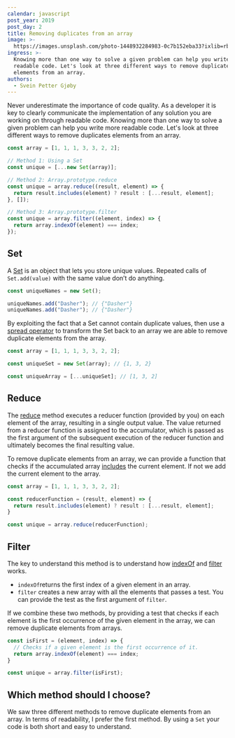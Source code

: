 ```yaml
---
calendar: javascript
post_year: 2019
post_day: 2
title: Removing duplicates from an array
image: >-
  https://images.unsplash.com/photo-1448932284983-0c7b152eba33?ixlib=rb-1.2.1&ixid=eyJhcHBfaWQiOjEyMDd9&auto=format&fit=crop&w=1240&q=80
ingress: >-
  Knowing more than one way to solve a given problem can help you write more
  readable code. Let's look at three different ways to remove duplicates
  elements from an array.
authors:
  - Svein Petter Gjøby
---
```

Never underestimate the importance of code quality. As a developer it is key to clearly communicate the implementation of any solution you are working on through readable code. Knowing more than one way to solve a given problem can help you write more readable code. Let's look at three different ways to remove duplicates elements from an array.

```js
const array = [1, 1, 1, 3, 3, 2, 2];

// Method 1: Using a Set
const unique = [...new Set(array)];

// Method 2: Array.prototype.reduce
const unique = array.reduce((result, element) => {
  return result.includes(element) ? result : [...result, element];
}, []);

// Method 3: Array.prototype.filter
const unique = array.filter((element, index) => {
  return array.indexOf(element) === index;
});
```

## Set

A [Set](https://developer.mozilla.org/en-US/docs/Web/JavaScript/Reference/Global_Objects/Set) is an object that lets you store unique values. Repeated calls of `Set.add(value)` with the same value don’t do anything.

```js
const uniqueNames = new Set();

uniqueNames.add("Dasher"); // {"Dasher"}
uniqueNames.add("Dasher"); // {"Dasher"}
```

By exploiting the fact that a Set cannot contain duplicate values, then use a [spread operator](https://developer.mozilla.org/en-US/docs/Web/JavaScript/Reference/Operators/Spread_syntax) to transform the Set back to an array we are able to remove duplicate elements from the array. 

```js
const array = [1, 1, 1, 3, 3, 2, 2];

const uniqueSet = new Set(array); // {1, 3, 2}

const uniqueArray = [...uniqueSet]; // [1, 3, 2]
```

## Reduce

The [reduce](https://developer.mozilla.org/en-US/docs/Web/JavaScript/Reference/Global_Objects/Array/Reduce) method executes a reducer function (provided by you) on each element of the array, resulting in a single output value. The value returned from a reducer function is assigned to the accumulator, which is passed as the first argument of the subsequent execution of the reducer function and ultimately becomes the final resulting value.


To remove duplicate elements from an array, we can provide a function that checks if the accumulated array [includes](https://developer.mozilla.org/en-US/docs/Web/JavaScript/Reference/Global_Objects/Array/includes) the current element. If not we add the current element to the array. 

```js
const array = [1, 1, 1, 3, 3, 2, 2];

const reducerFunction = (result, element) => {
  return result.includes(element) ? result : [...result, element];
}

const unique = array.reduce(reducerFunction);
```

## Filter

The key to understand this method is to understand how [indexOf](https://developer.mozilla.org/en-US/docs/Web/JavaScript/Reference/Global_Objects/Array/indexOf) and [filter](https://developer.mozilla.org/en-US/docs/Web/JavaScript/Reference/Global_Objects/Array/filter) works.

- `indexOf`returns the first index of a given element in an array. 
- `filter` creates a new array with all the elements that passes a test. You can provide the test as the first argument of `filter`.

If we combine these two methods, by providing a test that checks if each element is the first occurrence of the given element in the array, we can remove duplicate elements from arrays. 

```js 
const isFirst = (element, index) => {
  // Checks if a given element is the first occurrence of it.
  return array.indexOf(element) === index;
}

const unique = array.filter(isFirst);
```

## Which method should I choose?

We saw three different methods to remove duplicate elements from an array. In terms of readability, I prefer the first method. By using a `Set` your code is both short and easy to understand. 

